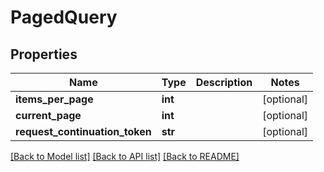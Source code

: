 # PagedQuery

## Properties
Name | Type | Description | Notes
------------ | ------------- | ------------- | -------------
**items_per_page** | **int** |  | [optional] 
**current_page** | **int** |  | [optional] 
**request_continuation_token** | **str** |  | [optional] 

[[Back to Model list]](../README.md#documentation-for-models) [[Back to API list]](../README.md#documentation-for-api-endpoints) [[Back to README]](../README.md)


